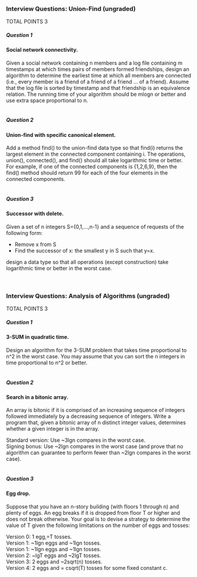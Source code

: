 ### Interview Questions: Union-Find (ungraded)
TOTAL POINTS 3
##### Question 1
#### Social network connectivity. <br />
Given a social network containing n members and a log file containing m timestamps at which times pairs of members formed friendships,
design an algorithm to determine the earliest time at which all members are connected (i.e., every member is a friend of a friend of a friend ... of a friend). 
Assume that the log file is sorted by timestamp and that friendship is an equivalence relation. The running time of your algorithm should be mlogn or better and 
use extra space proportional to n. <br /><br />

##### Question 2
#### Union-find with specific canonical element. <br />
Add a method find() to the union-find data type so that find(i) returns the largest element in the connected component
containing i. The operations, union(), connected(), and find() should all take logarithmic time or better. <br />
For example, if one of the connected components is {1,2,6,9}, then the find() method should return 99 for each of the four elements in the connected components. <br /><br />

##### Question 3
#### Successor with delete. <br />
Given a set of n integers S={0,1,...,n-1} and a sequence of requests of the following form: <br />
   * Remove x from S  <br />
   * Find the successor of x: the smallest y in S such that y=x.  <br />
   
design a data type so that all operations (except construction) take logarithmic time or better in the worst case. <br /><br /><br />

### Interview Questions: Analysis of Algorithms (ungraded)
TOTAL POINTS 3
##### Question 1
#### 3-SUM in quadratic time. <br />
Design an algorithm for the 3-SUM problem that takes time proportional to n^2 in the worst case. You may assume that you can sort the n integers in time 
proportional to n^2 or better. <br /><br />

##### Question 2
#### Search in a bitonic array. <br />
An array is bitonic if it is comprised of an increasing sequence of integers followed immediately by a decreasing sequence of integers. Write a program that, given a bitonic array of n distinct integer values, determines whether a given integer is in the array. <br />

Standard version:  Use ~3lgn compares in the worst case. <br />
Signing bonus:  Use ~2lgn compares in the worst case (and prove that no algorithm can guarantee to perform fewer than ~2lgn compares in the worst case). <br /><br />

##### Question 3
#### Egg drop. <br />
Suppose that you have an n-story building (with floors 1 through n) and plenty of eggs. An egg breaks if it is dropped from floor T or higher and does not break otherwise. Your goal is to devise a strategy to determine the value of T given the following limitations on the number of eggs and tosses: <br />

Version 0:  1 egg,=T tosses. <br />
Version 1:  ~1lgn eggs and ~1lgn tosses. <br />
Version 1:  ~1lgn eggs and ~1lgn tosses. <br />
Version 2:  ~lgT eggs and ~2lgT tosses. <br />
Version 3:  2 eggs and ~2sqrt(n) tosses. <br />
Version 4:  2 eggs and = csqrt(T) tosses for some fixed constant c.